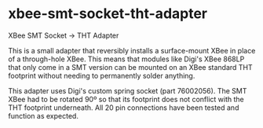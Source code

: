 # xbee-smt-socket-tht-adapter
XBee SMT Socket -> THT Adapter

This is a small adapter that reversibly installs a surface-mount XBee in place of a through-hole XBee. This means that modules like Digi's XBee 868LP that only come in a SMT version can be mounted on an XBee standard THT footprint without needing to permanently solder anything.

This adapter uses Digi's custom spring socket (part 76002056). The SMT XBee had to be rotated 90º so that its footprint does not conflict with the THT footprint underneath. All 20 pin connections have been tested and function as expected.
